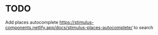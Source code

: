 # TODO
  Add places autocomplete <https://stimulus-components.netlify.app/docs/stimulus-places-autocomplete/> to search
